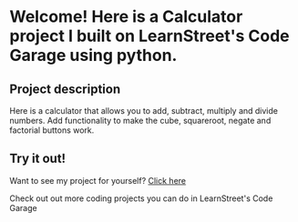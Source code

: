 
Welcome! Here is a Calculator project I built on LearnStreet's Code Garage using python.
===============================================================================================================

Project description
-------------------------

Here is a calculator that allows you to add, subtract, multiply and divide numbers. Add functionality to make the cube, squareroot, negate and factorial buttons work.


Try it out!
--------------

Want to see my project for yourself? [Click here](http://www.learnstreet.com//view_profile/5114fae676b99c1299006858/project)

Check out out more coding projects you can do in LearnStreet's Code Garage
		